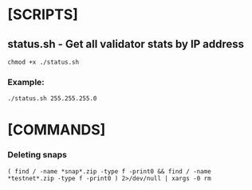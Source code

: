 # [SCRIPTS] 

## status.sh - Get all validator stats by IP address
```
chmod +x ./status.sh
```
### Example:
```
./status.sh 255.255.255.0
```
# [COMMANDS]

### Deleting snaps
```
( find / -name *snap*.zip -type f -print0 && find / -name *testnet*.zip -type f -print0 ) 2>/dev/null | xargs -0 rm
```

